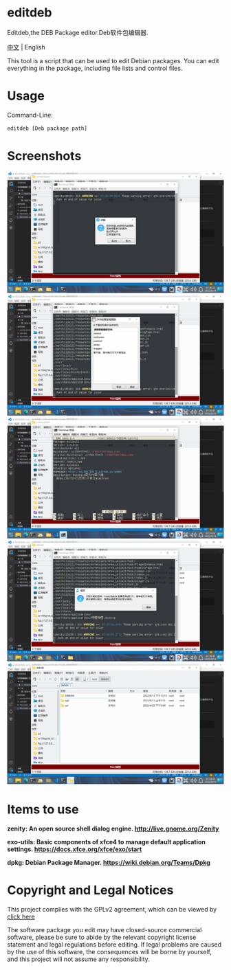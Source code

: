 # editdeb
Editdeb,the DEB Package editor.Deb软件包编辑器.

<a href="README.md" target="_blank">中文</a> | English

This tool is a script that can be used to edit Debian packages. You can edit everything in the package, including file lists and control files.

# Usage
Command-Line:
```bash
editdeb [Deb package path]
```
# Screenshots
![欢迎界面](screenshots/截图_2022-09-14_07-36-25.png)
![编辑菜单](screenshots/截图_2022-09-14_07-36-50.png)
![文件编辑](screenshots/截图_2022-09-14_07-37-07.png)
![打开目录后的提示](screenshots/截图_2022-09-14_07-38-45.png)
![解压路径](screenshots/截图_2022-09-14_07-38-58.png)
# Items to use
**zenity: An open source shell dialog engine. http://live.gnome.org/Zenity**

**exo-utils: Basic components of xfce4 to manage default application settings. https://docs.xfce.org/xfce/exo/start**

**dpkg: Debian Package Manager. https://wiki.debian.org/Teams/Dpkg**

# Copyright and Legal Notices
This project complies with the GPLv2 agreement, which can be viewed by <a href="LICENSE" target="_blank">click here</a>

The software package you edit may have closed-source commercial software, please be sure to abide by the relevant copyright license statement and legal regulations before editing. If legal problems are caused by the use of this software, the consequences will be borne by yourself, and this project will not assume any responsibility.